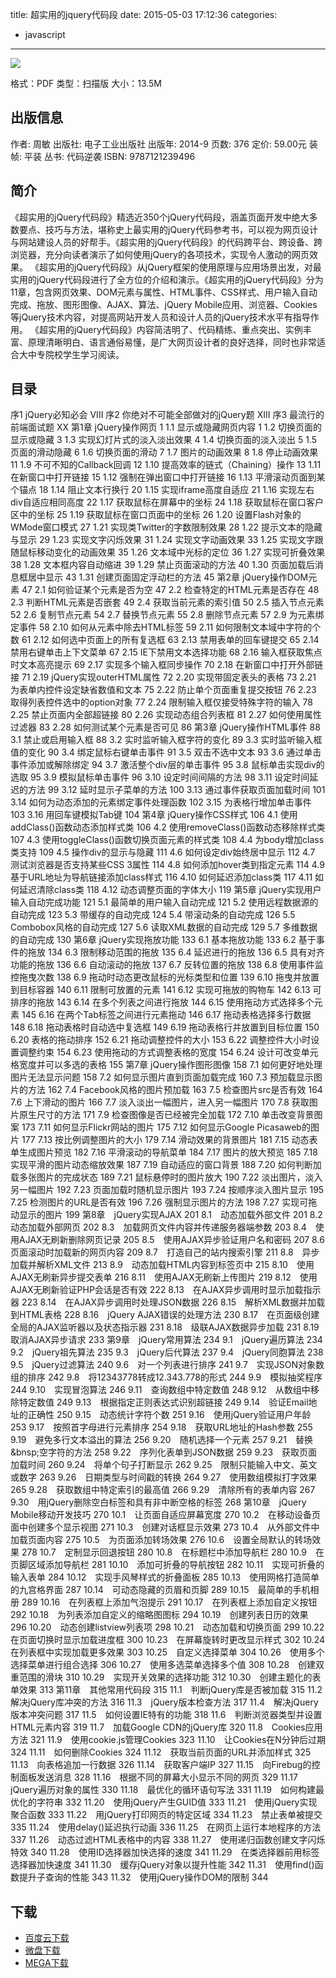 title: 超实用的jquery代码段
date: 2015-05-03 17:12:36
categories:
  - javascript
---

![](http://img3.douban.com/lpic/s27427644.jpg)

格式：PDF
类型：扫描版
大小：13.5M

<!--more-->

## 出版信息 ##

作者: 周敏 
出版社: 电子工业出版社
出版年: 2014-9
页数: 376
定价: 59.00元
装帧: 平装
丛书: 代码逆袭
ISBN: 9787121239496

## 简介  ##

《超实用的jQuery代码段》精选近350个jQuery代码段，涵盖页面开发中绝大多数要点、技巧与方法，堪称史上最实用的jQuery代码参考书，可以视为网页设计与网站建设人员的好帮手。《超实用的jQuery代码段》的代码跨平台、跨设备、跨浏览器，充分向读者演示了如何使用jQuery的各项技术，实现令人激动的网页效果。
《超实用的jQuery代码段》从jQuery框架的使用原理与应用场景出发，对最实用的jQuery代码段进行了全方位的介绍和演示。《超实用的jQuery代码段》分为11章，包含网页效果、DOM元素与属性、HTML事件、CSS样式、用户输入自动完成、拖放、图形图像、AJAX、算法、jQuery Mobile应用、浏览器、Cookies等jQuery技术内容，对提高网站开发人员和设计人员的jQuery技术水平有指导作用。
《超实用的jQuery代码段》内容简洁明了、代码精练、重点突出、实例丰富、原理清晰明白、语言通俗易懂，是广大网页设计者的良好选择，同时也非常适合大中专院校学生学习阅读。

## 目录 ##

序1 jQuery必知必会	VIII
序2 你绝对不可能全部做对的jQuery题	XIII
序3 最流行的前端面试题	XX
第1章 jQuery操作网页	1
1.1 显示或隐藏网页内容	1
1.2 切换页面的显示或隐藏	3
1.3 实现幻灯片式的淡入淡出效果	4
1.4 切换页面的淡入淡出	5
1.5 页面的滑动隐藏	6
1.6 切换页面的滑动	7
1.7 图片的动画效果	8
1.8 停止动画效果	11
1.9 不可不知的Callback回调	12
1.10 提高效率的链式（Chaining）操作	13
1.11 在新窗口中打开链接	15
1.12 强制在弹出窗口中打开链接	16
1.13 平滑滚动页面到某个锚点	18
1.14 阻止文本行换行	20
1.15 实现iframe高度自适应	21
1.16 实现左右div自适应相同高度	22
1.17 获取鼠标在屏幕中的坐标	24
1.18 获取鼠标在窗口客户区中的坐标	25
1.19 获取鼠标在窗口页面中的坐标	26
1.20 设置Flash对象的WMode窗口模式	27
1.21 实现类Twitter的字数限制效果	28
1.22 提示文本的隐藏与显示	29
1.23 实现文字闪烁效果	31
1.24 实现文字动画效果	33
1.25 实现文字跟随鼠标移动变化的动画效果	35
1.26 文本域中光标的定位	36
1.27 实现可折叠效果	38
1.28 文本框内容自动缩进	39
1.29 禁止页面滚动的方法	40
1.30 页面加载后消息框居中显示	43
1.31 创建页面固定浮动栏的方法	45
第2章 jQuery操作DOM元素	47
2.1 如何验证某个元素是否为空	47
2.2 检查特定的HTML元素是否存在	48
2.3 判断HTML元素是否嵌套	49
2.4 获取当前元素的索引值	50
2.5 插入节点元素	52
2.6 复制节点元素	54
2.7 替换节点元素	55
2.8 删除节点元素	57
2.9 为元素绑定事件	58
2.10 如何从元素中除去HTML标签	59
2.11 如何限制文本域中字符的个数	61
2.12 如何选中页面上的所有复选框	63
2.13 禁用表单的回车键提交	65
2.14 禁用右键单击上下文菜单	67
2.15 IE下禁用文本选择功能	68
2.16 输入框获取焦点时文本高亮提示	69
2.17 实现多个输入框同步操作	70
2.18 在新窗口中打开外部链接	71
2.19 jQuery实现outerHTML属性	72
2.20 实现带固定表头的表格	73
2.21 为表单内控件设定缺省数值和文本	75
2.22 防止单个页面重复提交按钮	76
2.23 取得列表控件选中的option对象	77
2.24 限制输入框仅接受特殊字符的输入	78
2.25 禁止页面内全部超链接	80
2.26 实现动态组合列表框	81
2.27 如何使用属性过滤器	83
2.28 如何测试某个元素是否可见	86
第3章 jQuery操作HTML事件	88
3.1 禁止或启用输入框	88
3.2 实时监听输入框字符的变化	89
3.3 实时监听输入框值的变化	90
3.4 绑定鼠标右键单击事件	91
3.5 双击不选中文本	93
3.6 通过单击事件添加或解除绑定	94
3.7 激活整个div层的单击事件	95
3.8 鼠标单击实现div的选取	95
3.9 模拟鼠标单击事件	96
3.10 设定时间间隔的方法	98
3.11 设定时间延迟的方法	99
3.12 延时显示子菜单的方法	100
3.13 通过事件获取页面加载时间	101
3.14 如何为动态添加的元素绑定事件处理函数	102
3.15 为表格行增加单击事件	103
3.16 用回车键模拟Tab键	104
第4章 jQuery操作CSS样式	106
4.1 使用addClass()函数动态添加样式类	106
4.2 使用removeClass()函数动态移除样式类	107
4.3 使用toggleClass()函数切换页面元素的样式类	108
4.4 为body增加class类支持	109
4.5 操作div的显示与隐藏	111
4.6 如何设定div始终居中显示	112
4.7 测试浏览器是否支持某些CSS 3属性	114
4.8 如何添加hover类到指定元素	114
4.9 基于URL地址为导航链接添加class样式	116
4.10 如何延迟添加class类	117
4.11 如何延迟清除class类	118
4.12 动态调整页面的字体大小	119
第5章 jQuery实现用户输入自动完成功能	121
5.1 最简单的用户输入自动完成	121
5.2 使用远程数据源的自动完成	123
5.3 带缓存的自动完成	124
5.4 带滚动条的自动完成	126
5.5 Combobox风格的自动完成	127
5.6 读取XML数据的自动完成	129
5.7 多维数据的自动完成	130
第6章 jQuery实现拖放功能	133
6.1 基本拖放功能	133
6.2 基于事件的拖放	134
6.3 限制移动范围的拖放	135
6.4 延迟进行的拖放	136
6.5 具有对齐功能的拖放	136
6.6 自动滚动的拖放	137
6.7 反转位置的拖放	138
6.8 使用事件监控拖曳次数	138
6.9 拖动时动态更改鼠标的光标类型和位置	139
6.10 拖曳并放置到目标容器	140
6.11 限制可放置的元素	141
6.12 实现可拖放的购物车	142
6.13 可排序的拖放	143
6.14 在多个列表之间进行拖放	144
6.15 使用拖动方式选择多个元素	145
6.16 在两个Tab标签之间进行元素拖动	146
6.17 拖动表格选择多行数据	148
6.18 拖动表格时自动选中复选框	149
6.19 拖动表格行并放置到目标位置	150
6.20 表格的拖动排序	152
6.21 拖动调整控件的大小	153
6.22 调整控件大小时设置调整约束	154
6.23 使用拖动的方式调整表格的宽度	154
6.24 设计可改变单元格宽度并可以多选的表格	155
第7章 jQuery操作图形图像	158
7.1 如何更好地处理图片无法显示问题	158
7.2 如何显示图片直到页面加载完成	160
7.3 预加载显示图片的方法	162
7.4 Facebook风格的图片预加载	163
7.5 检查图片src是否有效	164
7.6 上下滑动的图片	166
7.7 淡入淡出一幅图片，进入另一幅图片	170
7.8 获取图片原生尺寸的方法	171
7.9 检查图像是否已经被完全加载	172
7.10 单击改变背景图案	173
7.11 如何显示Flickr网站的图片	175
7.12 如何显示Google Picasaweb的图片	177
7.13 按比例调整图片的大小	179
7.14 滑动效果的背景图片	181
7.15 动态表单生成图片预览	182
7.16 平滑滚动的导航菜单	184
7.17 图片的放大预览	185
7.18 实现平滑的图片动态缩放效果	187
7.19 自动适应的窗口背景	188
7.20 如何判断加载多张图片的完成状态	189
7.21 鼠标悬停时的图片放大	190
7.22 淡出图片，淡入另一幅图片	192
7.23 页面加载时随机显示图片	193
7.24 按顺序淡入图片显示	195
7.25 检测图片的URL是否有效	196
7.26 强制显示图片的方法	198
7.27 实现可拖动显示的图片	199
第8章　jQuery实现AJAX	201
8.1　动态加载外部文件	201
8.2　动态加载外部网页	202
8.3　加载网页文件内容并传递服务器端参数	203
8.4　使用AJAX无刷新删除网页记录	205
8.5　使用AJAX异步验证用户名和密码	207
8.6　页面滚动时加载新的网页内容	209
8.7　打造自己的站内搜索引擎	211
8.8　异步加载并解析XML文件	213
8.9　动态加载HTML内容到标签页中	215
8.10　使用AJAX无刷新异步提交表单	216
8.11　使用AJAX无刷新上传图片	219
8.12　使用AJAX无刷新验证PHP会话是否有效	222
8.13　在AJAX异步调用时显示加载指示器	223
8.14　在AJAX异步调用时处理JSON数据	226
8.15　解析XML数据并加载到HTML表格	228
8.16　jQuery AJAX错误的处理方法	230
8.17　在页面级创建全局的AJAX监听器以及状态指示器	231
8.18　级联AJAX数据异步加载	231
8.19　取消AJAX异步请求	233
第9章　jQuery常用算法	234
9.1　jQuery遍历算法	234
9.2　jQuery祖先算法	235
9.3　jQuery后代算法	237
9.4　jQuery同胞算法	238
9.5　jQuery过滤算法	240
9.6　对一个列表进行排序	241
9.7　实现JSON对象数组的排序	242
9.8　将12343778转成12.343.778的形式	244
9.9　模拟抽奖程序	244
9.10　实现冒泡算法	246
9.11　查询数组中特定数值	248
9.12　从数组中移除特定数值	249
9.13　根据指定正则表达式识别超链接	249
9.14　验证Email地址的正确性	250
9.15　动态统计字符个数	251
9.16　使用jQuery验证用户年龄	253
9.17　按照首字母进行元素排序	254
9.18　获取URL地址的Hash参数	255
9.19　避免多行文本溢出的算法	256
9.20　随机选择一个元素	257
9.21　替换&bnsp;空字符的方法	258
9.22　序列化表单到JSON数据	259
9.23　获取页面加载时间	260
9.24　将单个句子打断显示	262
9.25　限制只能输入中文、英文或数字	263
9.26　日期类型与时间戳的转换	264
9.27　使用数组模拟打字效果	265
9.28　获取数组中特定索引的最高值	266
9.29　清除所有的表单内容	267
9.30　用jQuery删除空白标签和具有非中断空格的标签	268
第10章　jQuery Mobile移动开发技巧	270
10.1　让页面自适应屏幕宽度	270
10.2　在移动设备页面中创建多个显示视图	271
10.3　创建对话框显示效果	273
10.4　从外部文件中加载页面内容	275
10.5　为页面添加转场效果	276
10.6　设置全局默认的转场效果	278
10.7　定制显示回退按钮	280
10.8　在标题栏中添加导航栏	280
10.9　在页脚区域添加导航栏	281
10.10　添加可折叠的导航按钮	282
10.11　实现可折叠的输入表单	284
10.12　实现手风琴样式的折叠面板	285
10.13　使用网格打造简单的九宫格界面	287
10.14　可动态隐藏的页眉和页脚	289
10.15　最简单的手机相册	289
10.16　在列表框上添加气泡提示	291
10.17　在列表框上添加自定义按钮	292
10.18　为列表添加自定义的缩略图图标	294
10.19　创建列表日历的效果	296
10.20　动态创建listview列表项	298
10.21　动态加载和切换页面	299
10.22　在页面切换时显示加载进度框	300
10.23　在屏幕旋转时更改显示样式	302
10.24　在列表框中实现加载更多效果	303
10.25　自定义选择菜单	304
10.26　使用多个选择菜单进行组合选择	306
10.27　使用多选菜单选择多个值	308
10.28　创建双重范围的滑块	310
10.29　实现开关效果的选择功能	312
10.30　创建主题化的表单效果	313
第11章　其他常用代码段	315
11.1　判断jQuery库是否被加载	315
11.2　解决jQuery库冲突的方法	316
11.3　jQuery版本检查方法	317
11.4　解决jQuery版本冲突问题	317
11.5　如何设置IE特有的功能	318
11.6　判断浏览器类型并设置HTML元素内容	319
11.7　加载Google CDN的jQuery库	320
11.8　Cookies应用方法	321
11.9　使用cookie.js管理Cookies	323
11.10　让Cookies在N分钟后过期	324
11.11　如何删除Cookies	324
11.12　获取当前页面的URL并添加样式	325
11.13　向表格追加一行数据	326
11.14　获取客户端IP	327
11.15　向Firebug的控制面板发送消息	328
11.16　根据不同的屏幕大小显示不同的网页	329
11.17　jQuery遍历对象的属性	330
11.18　最优化的循环语句写法	331
11.19　如何构建最优化的字符串	332
11.20　使用jQuery产生GUID值	333
11.21　使用jQuery实现聚合函数	333
11.22　用jQuery打印网页的特定区域	334
11.23　禁止表单被提交	335
11.24　使用delay()延迟执行动画	336
11.25　在网页上运行本地程序的方法	337
11.26　动态过滤HTML表格中的内容	338
11.27　使用递归函数创建文字闪烁特效	340
11.28　使用ID选择器加快选择的速度	341
11.29　在类选择器前用标签选择器加快速度	341
11.30　缓存jQuery对象以提升性能	342
11.31　使用find()函数提升子查询的性能	343
11.32　使用jQuery操作DOM的限制	344

## 下载 ##

+ [百度云下载](http://pan.baidu.com/s/1kT03xfp)
+ [微盘下载](http://vdisk.weibo.com/s/aADaW4YROVzzd)
+ [MEGA下载](https://mega.co.nz/#!KA0Q1QhA!5vK-tq3_VuDKYgtThucHxLH8ZiSFXf-wWvZ9X1mhPN4)